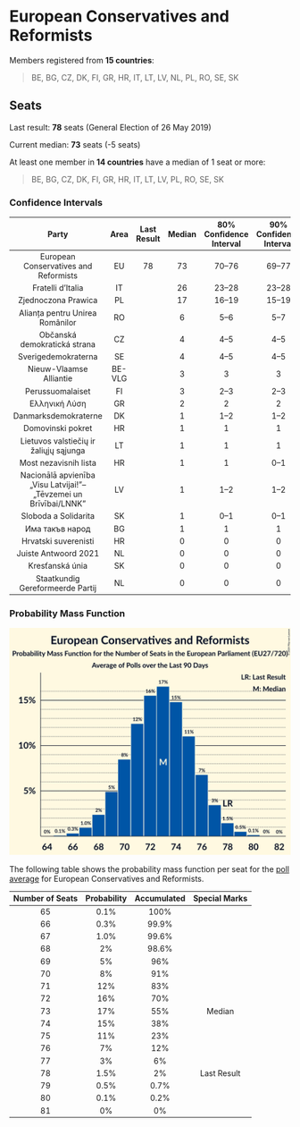 # European Conservatives and Reformists

Members registered from **15 countries**:

> BE, BG, CZ, DK, FI, GR, HR, IT, LT, LV, NL, PL, RO, SE, SK

## Seats

Last result: **78** seats (General Election of 26 May 2019)

Current median: **73** seats (-5 seats)

At least one member in **14 countries** have a median of 1 seat or more:

> BE, BG, CZ, DK, FI, GR, HR, IT, LT, LV, PL, RO, SE, SK

### Confidence Intervals

| Party | Area | Last Result | Median | 80% Confidence Interval | 90% Confidence Interval | 95% Confidence Interval | 99% Confidence Interval |
|:-----:|:----:|:-----------:|:------:|:-----------------------:|:-----------------------:|:-----------------------:|:-----------------------:|
| European Conservatives and Reformists | EU | 78 | 73 | 70–76 | 69–77 | 68–77 | 67–79 |
| Fratelli d’Italia | IT | | 26 | 23–28 | 23–28 | 23–29 | 22–30 |
| Zjednoczona Prawica | PL | | 17 | 16–19 | 15–19 | 15–19 | 14–19 |
| Alianța pentru Unirea Românilor | RO | | 6 | 5–6 | 5–7 | 5–7 | 4–7 |
| Občanská demokratická strana | CZ | | 4 | 4–5 | 4–5 | 4–5 | 4–6 |
| Sverigedemokraterna | SE | | 4 | 4–5 | 4–5 | 4–5 | 4–6 |
| Nieuw-Vlaamse Alliantie | BE-VLG | | 3 | 3 | 3 | 3 | 3 |
| Perussuomalaiset | FI | | 3 | 2–3 | 2–3 | 2–3 | 2–3 |
| Ελληνική Λύση | GR | | 2 | 2 | 2 | 1–3 | 1–3 |
| Danmarksdemokraterne | DK | | 1 | 1–2 | 1–2 | 1–2 | 1–2 |
| Domovinski pokret | HR | | 1 | 1 | 1 | 1 | 0–1 |
| Lietuvos valstiečių ir žaliųjų sąjunga | LT | | 1 | 1 | 1 | 1 | 1 |
| Most nezavisnih lista | HR | | 1 | 1 | 0–1 | 0–1 | 0–1 |
| Nacionālā apvienība „Visu Latvijai!”–„Tēvzemei un Brīvībai/LNNK” | LV | | 1 | 1–2 | 1–2 | 1–2 | 1–2 |
| Sloboda a Solidarita | SK | | 1 | 0–1 | 0–1 | 0–1 | 0–1 |
| Има такъв народ | BG | | 1 | 1 | 1 | 1 | 1 |
| Hrvatski suverenisti | HR | | 0 | 0 | 0 | 0 | 0 |
| Juiste Antwoord 2021 | NL | | 0 | 0 | 0 | 0 | 0 |
| Kresťanská únia | SK | | 0 | 0 | 0 | 0 | 0 |
| Staatkundig Gereformeerde Partij | NL | | 0 | 0 | 0 | 0 | 0 |

### Probability Mass Function

![Graph with seats probability mass function not yet produced](average-2024-07-31-seats-pmf-europeanconservativesandreformists.png "Seats Probability Mass Function")

The following table shows the probability mass function per seat for the [poll average](average-2024-07-31.html) for European Conservatives and Reformists.

| Number of Seats | Probability | Accumulated | Special Marks |
|:---------------:|:-----------:|:-----------:|:-------------:|
| 65 | 0.1% | 100% |  |
| 66 | 0.3% | 99.9% |  |
| 67 | 1.0% | 99.6% |  |
| 68 | 2% | 98.6% |  |
| 69 | 5% | 96% |  |
| 70 | 8% | 91% |  |
| 71 | 12% | 83% |  |
| 72 | 16% | 70% |  |
| 73 | 17% | 55% | Median |
| 74 | 15% | 38% |  |
| 75 | 11% | 23% |  |
| 76 | 7% | 12% |  |
| 77 | 3% | 6% |  |
| 78 | 1.5% | 2% | Last Result |
| 79 | 0.5% | 0.7% |  |
| 80 | 0.1% | 0.2% |  |
| 81 | 0% | 0% |  |


